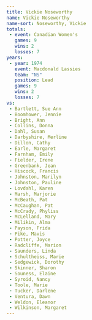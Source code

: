 ```yaml
---
title: Vickie Noseworthy
name: Vickie Noseworthy
name-sort: Noseworthy, Vickie
totals:
 - event: Canadian Women's
   games: 9
   wins: 2
   losses: 7
years:
 - year: 1974
   event: Macdonald Lassies
   team: "NS"
   position: Lead
   games: 9
   wins: 2
   losses: 7
vs:
 - Bartlett, Sue Ann
 - Boomhower, Jennie
 - Bright, Ann
 - Collins, Donna
 - Dahl, Susan
 - Darbyshire, Merline
 - Dillon, Cathy
 - Earle, Margaret
 - Farnham, Emily
 - Fielder, Irene
 - Greenbank, Jean
 - Hiscock, Francis
 - Johnston, Marilyn
 - Johnston, Pauline
 - Lovdahl, Karen
 - Marsh, Marjorie
 - McBeath, Pat
 - McCaughan, Pat
 - McCrady, Phyliss
 - McLelland, Mary
 - Milikin, Alma
 - Payson, Frida
 - Pike, Mavis
 - Potter, Joyce
 - Radcliffe, Marion
 - Saunders, Linda
 - Schultheiss, Marie
 - Sedgewick, Dorothy
 - Skinner, Sharon
 - Souness, Elaine
 - Syroid, Nancy
 - Toole, Marie
 - Tucker, Darlene
 - Ventura, Dawn
 - Weldon, Eleanor
 - Wilkinson, Margaret
---
```

